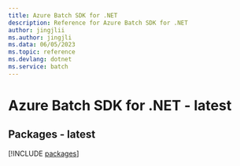 ```yaml
---
title: Azure Batch SDK for .NET
description: Reference for Azure Batch SDK for .NET
author: jingjlii
ms.author: jingjli
ms.data: 06/05/2023
ms.topic: reference
ms.devlang: dotnet
ms.service: batch
---
```

# Azure Batch SDK for .NET - latest
## Packages - latest
[!INCLUDE [packages](batch-index.md)]